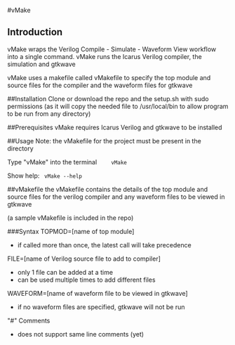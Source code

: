 #vMake
## Introduction

vMake wraps the Verilog Compile - Simulate - Waveform View workflow into a single command. vMake runs the Icarus Verilog compiler, the simulation and gtkwave 

vMake uses a makefile called vMakefile to specify the top module and source files for the compiler and the waveform files for gtkwave


##Installation
Clone or download the repo and the setup.sh with sudo permissions (as it will copy the needed file to /usr/local/bin to allow program to be run from any directory)

##Prerequisites
vMake requires Icarus Verilog and gtkwave to be installed 

##Usage
Note: the vMakefile for the project must be present in the directory

Type "vMake" into the terminal 
```    vMake```

Show help:
``` vMake --help```

##vMakefile
the vMakefile contains the details of the top module and source files for the verilog compiler and any waveform files to be viewed in gtkwave

(a sample vMakefile is included in the repo)

###Syntax
TOPMOD=[name of top module]
 - if called more than once, the latest call will take precedence

FILE=[name of Verilog source file to add to compiler]
 - only 1 file can be added at a time
 - can be used multiple times to add different files

WAVEFORM=[name of waveform file to be viewed in gtkwave]
 - if no waveform files are specified, gtkwave will not be run

 "#" Comments
 - does not support same line comments (yet)
